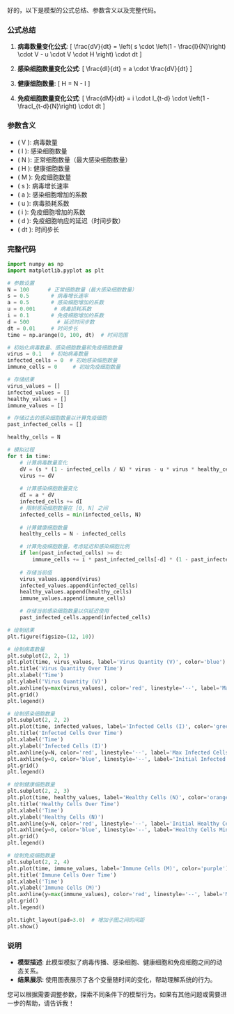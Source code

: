 好的，以下是模型的公式总结、参数含义以及完整代码。

### 公式总结

1. **病毒数量变化公式**:
   \[
   \frac{dV}{dt} = \left( s \cdot \left(1 - \frac{I}{N}\right) \cdot V - u \cdot V \cdot H \right) \cdot dt
   \]

2. **感染细胞数量变化公式**:
   \[
   \frac{dI}{dt} = a \cdot \frac{dV}{dt}
   \]

3. **健康细胞数量**:
   \[
   H = N - I
   \]

4. **免疫细胞数量变化公式**:
   \[
   \frac{dM}{dt} = i \cdot I_{t-d} \cdot \left(1 - \fracI_{t-d}{N}\right) \cdot dt
   \]

### 参数含义

- \( V \): 病毒数量
- \( I \): 感染细胞数量
- \( N \): 正常细胞数量（最大感染细胞数量）
- \( H \): 健康细胞数量
- \( M \): 免疫细胞数量
- \( s \): 病毒增长速率
- \( a \): 感染细胞增加的系数
- \( u \): 病毒损耗系数
- \( i \): 免疫细胞增加的系数
- \( d \): 免疫细胞响应的延迟（时间步数）
- \( dt \): 时间步长

### 完整代码

```python
import numpy as np
import matplotlib.pyplot as plt

# 参数设置
N = 100      # 正常细胞数量（最大感染细胞数量）
s = 0.5       # 病毒增长速率
a = 0.5       # 感染细胞增加的系数
u = 0.001      # 病毒损耗系数
i = 0.1       # 免疫细胞增加的系数
d = 500         # 延迟时间步数
dt = 0.01     # 时间步长
time = np.arange(0, 100, dt)  # 时间范围

# 初始化病毒数量、感染细胞数量和免疫细胞数量
virus = 0.1   # 初始病毒数量
infected_cells = 0  # 初始感染细胞数量
immune_cells = 0     # 初始免疫细胞数量

# 存储结果
virus_values = []
infected_values = []
healthy_values = []
immune_values = []

# 存储过去的感染细胞数量以计算免疫细胞
past_infected_cells = []

healthy_cells = N

# 模拟过程
for t in time:
    # 计算病毒数量变化
    dV = (s * (1 - infected_cells / N) * virus - u * virus * healthy_cells) * dt
    virus += dV
    
    # 计算感染细胞数量变化
    dI = a * dV
    infected_cells += dI
    # 限制感染细胞数量在 [0, N] 之间
    infected_cells = min(infected_cells, N)
    
    # 计算健康细胞数量
    healthy_cells = N - infected_cells

    # 计算免疫细胞数量，考虑延迟和感染细胞比例
    if len(past_infected_cells) >= d:
        immune_cells += i * past_infected_cells[-d] * (1 - past_infected_cells[-d] / N) * dt
    
    # 存储当前值
    virus_values.append(virus)
    infected_values.append(infected_cells)
    healthy_values.append(healthy_cells)
    immune_values.append(immune_cells)

    # 存储当前感染细胞数量以供延迟使用
    past_infected_cells.append(infected_cells)

# 绘制结果
plt.figure(figsize=(12, 10))

# 绘制病毒数量
plt.subplot(2, 2, 1)
plt.plot(time, virus_values, label='Virus Quantity (V)', color='blue')
plt.title('Virus Quantity Over Time')
plt.xlabel('Time')
plt.ylabel('Virus Quantity (V)')
plt.axhline(y=max(virus_values), color='red', linestyle='--', label='Max Virus')
plt.grid()
plt.legend()

# 绘制感染细胞数量
plt.subplot(2, 2, 2)
plt.plot(time, infected_values, label='Infected Cells (I)', color='green')
plt.title('Infected Cells Over Time')
plt.xlabel('Time')
plt.ylabel('Infected Cells (I)')
plt.axhline(y=N, color='red', linestyle='--', label='Max Infected Cells (N)')
plt.axhline(y=0, color='blue', linestyle='--', label='Initial Infected Cells')
plt.grid()
plt.legend()

# 绘制健康细胞数量
plt.subplot(2, 2, 3)
plt.plot(time, healthy_values, label='Healthy Cells (N)', color='orange')
plt.title('Healthy Cells Over Time')
plt.xlabel('Time')
plt.ylabel('Healthy Cells (N)')
plt.axhline(y=N, color='red', linestyle='--', label='Initial Healthy Cells (N)')
plt.axhline(y=0, color='blue', linestyle='--', label='Healthy Cells Min')
plt.grid()
plt.legend()

# 绘制免疫细胞数量
plt.subplot(2, 2, 4)
plt.plot(time, immune_values, label='Immune Cells (M)', color='purple')
plt.title('Immune Cells Over Time')
plt.xlabel('Time')
plt.ylabel('Immune Cells (M)')
plt.axhline(y=max(immune_values), color='red', linestyle='--', label='Max Immune Cells')
plt.grid()
plt.legend()

plt.tight_layout(pad=3.0)  # 增加子图之间的间距
plt.show()
```

### 说明

- **模型描述**: 此模型模拟了病毒传播、感染细胞、健康细胞和免疫细胞之间的动态关系。
- **结果展示**: 使用图表展示了各个变量随时间的变化，帮助理解系统的行为。

您可以根据需要调整参数，探索不同条件下的模型行为。如果有其他问题或需要进一步的帮助，请告诉我！